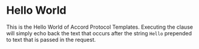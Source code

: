 # Hello World 

This is the Hello World of Accord Protocol Templates. Executing the clause will simply echo back the text that occurs after the string `Hello` prepended to text that is passed in the request.